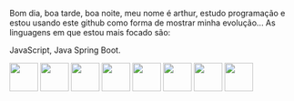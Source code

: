 Bom dia, boa tarde, boa noite, meu nome é arthur, estudo programação e estou usando este github como forma de mostrar minha evolução...
As linguagens em que estou mais focado são:

JavaScript, 
Java Spring Boot.

<div id="Tecnologias">
  <img src="https://raw.githubusercontent.com/marwin1991/profile-technology-icons/refs/heads/main/icons/javascript.png" width="50em">
  <img src="https://raw.githubusercontent.com/marwin1991/profile-technology-icons/refs/heads/main/icons/html.png" width="50em">
  <img src="https://raw.githubusercontent.com/marwin1991/profile-technology-icons/refs/heads/main/icons/css.png" width="50em">
  <img src="https://raw.githubusercontent.com/marwin1991/profile-technology-icons/refs/heads/main/icons/java.png" width="50em">
  <img src="https://raw.githubusercontent.com/marwin1991/profile-technology-icons/refs/heads/main/icons/spring.png" width="50em">
  <img src="https://raw.githubusercontent.com/marwin1991/profile-technology-icons/refs/heads/main/icons/sqlite.png" width="50em">
  <img src="https://raw.githubusercontent.com/marwin1991/profile-technology-icons/refs/heads/main/icons/arduino.png" width="50em">
  <img src="https://raw.githubusercontent.com/marwin1991/profile-technology-icons/refs/heads/main/icons/bootstrap.png" width="50em">
</div>
